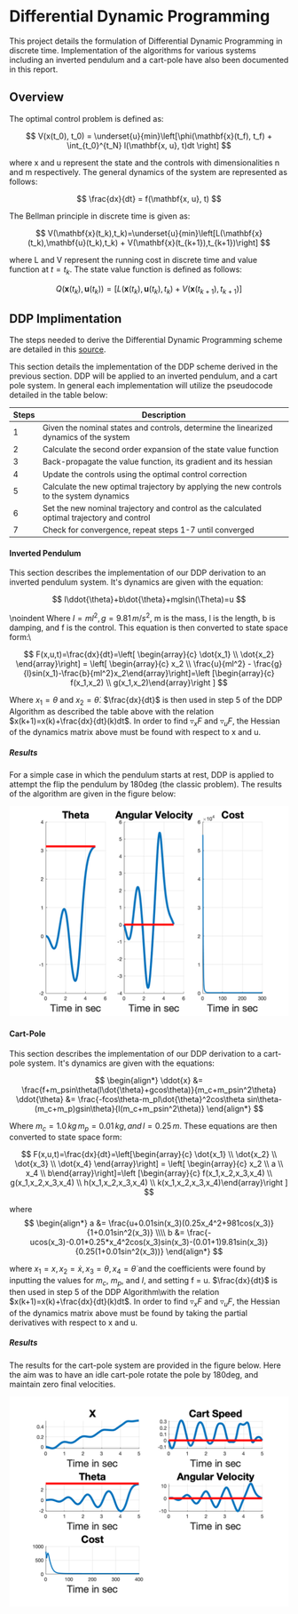 # Differential Dynamic Programming

This project details the formulation of Differential Dynamic Programming in discrete time. Implementation of the algorithms for various systems including an inverted pendulum and a cart-pole have also been documented in this report. 

## Overview

The optimal control problem is defined as: 

$$
    V(x(t_0), t_0) = \underset{u}{min}\left[\phi(\mathbf{x}(t_f), t_f) + \int_{t_0}^{t_N} l(\mathbf{x, u}, t)dt \right]
$$

where x and u represent the state and the controls with dimensionalities n and m respectively.  The general dynamics of the system are represented as follows: 

$$
    \frac{dx}{dt} = f(\mathbf{x, u}, t)
$$

The Bellman principle in discrete time is given as: 

$$
V(\mathbf{x}(t_k),t_k)=\underset{u}{min}\left[L(\mathbf{x}(t_k),\mathbf{u}(t_k),t_k) + V(\mathbf{x}(t_{k+1}),t_{k+1})\right]
$$

where L and V represent the running cost in discrete time and value function at $t= t_k$. The state value function is defined as follows: 

$$
Q(\mathbf{x}(t_k), \mathbf{u}(t_k)) =  \left[L(\mathbf{x}(t_k),\mathbf{u}(t_k),t_k) + V(\mathbf{x}(t_{k+1}),t_{k+1})\right]
$$

## DDP Implimentation
The steps needed to derive the Differential Dynamic Programming scheme are detailed in this [source](https://ieeexplore.ieee.org/document/5530971).

This section details the implementation of the DDP scheme derived in the previous section. DDP will be applied to an inverted pendulum, and a cart pole system. In general each implementation will utilize the  pseudocode detailed in the table below: 

| Steps | Description | 
| ----- | ----------- | 
| 1 | Given the nominal states and controls, determine the linearized dynamics of the system  |
| 2 | Calculate the second order expansion of the state value function|
| 3 | Back-propagate the value function, its gradient and its hessian |
| 4 |  Update the controls using the optimal control correction | 
| 5 | Calculate the new optimal trajectory by applying the new controls to the system dynamics | 
| 6 | Set the new nominal trajectory and control as the calculated optimal trajectory and control| 
| 7 | Check for convergence, repeat steps 1-7 until converged | 


#### Inverted Pendulum 
This section describes the implementation of our DDP derivation to an inverted pendulum system. It's dynamics are given with the equation: 

$$
I\ddot{\theta}+b\dot{\theta}+mglsin(\Theta)=u
$$ 

\noindent Where $I=ml^2,\,g=9.81\,m/s^2$, m is the mass, l is the length, b is damping, and f is the control. This equation is then converted to state space form:\\

$$
F(x,u,t)=\frac{dx}{dt}=\left[ \begin{array}{c} \dot{x_1} \\ \dot{x_2} \end{array}\right] = \left[ \begin{array}{c} x_2 \\ \frac{u}{ml^2} - \frac{g}{l}sin(x_1)-\frac{b}{ml^2}x_2\end{array}\right]=\left [\begin{array}{c} f(x_1,x_2) \\ g(x_1,x_2)\end{array}\right ]
$$

Where $x_1=\theta$ and $x_2=\dot{\theta}$. $\frac{dx}{dt}$ is then used in step 5 of the DDP Algorithm as described the table above with the relation $x(k+1)=x(k)+\frac{dx}{dt}(k)dt$. In order to find $\triangledown_xF$ and $\triangledown_uF$, the Hessian of the dynamics matrix above must be found with respect to x and u. 

##### Results 

For a simple case in which the pendulum starts at rest, DDP is applied to attempt the flip the pendulum by 180deg (the classic problem). The results of the algorithm are given in the figure below: 

 <img src="./invertedPendulum/results.png" width="600">


#### Cart-Pole 
This section describes the implementation of our DDP derivation to a cart-pole system. It's dynamics are given with the equations: 

$$
\begin{align*}
\ddot{x} &= \frac{f+m_psin\theta(l\dot{\theta}+gcos\theta)}{m_c+m_psin^2\theta}  
\ddot{\theta} &= \frac{-fcos\theta-m_pl\dot{\theta}^2cos\theta sin\theta-(m_c+m_p)gsin\theta}{l(m_c+m_psin^2\theta)}
\end{align*}
$$

Where $m_c=1.0\,kg\, m_p=0.01\,kg,\,and\,l=0.25\,m$. These equations are then converted to state space form:

$$
F(x,u,t)=\frac{dx}{dt}=\left[\begin{array}{c} \dot{x_1} \\ \dot{x_2} \\ \dot{x_3} \\ \dot{x_4} \end{array}\right] = \left[ \begin{array}{c}  x_2 \\ a \\ x_4 \\ b\end{array}\right]=\left [\begin{array}{c} f(x_1,x_2,x_3,x_4) \\ g(x_1,x_2,x_3,x_4) \\ h(x_1,x_2,x_3,x_4) \\ k(x_1,x_2,x_3,x_4)\end{array}\right ]
$$

where 
$$
\begin{align*}
a &= \frac{u+0.01sin(x_3)(0.25x_4^2+981cos(x_3)}{1+0.01sin^2(x_3)} \\\\
b &= \frac{-ucos(x_3)-0.01*0.25*x_4^2cos(x_3)sin(x_3)-(0.01+1)9.81sin(x_3)}{0.25(1+0.01sin^2(x_3))}
\end{align*} 
$$

where $x_1=x,\,x_2=\dot{x},\,x_3=\theta,\,x_4=\dot{\theta}$ and the coefficients were found by inputting the values for $m_c$, $m_p$, and $l$, and setting f = u. $\frac{dx}{dt}$ is then used in step 5 of the DDP Algorithm\with the relation $x(k+1)=x(k)+\frac{dx}{dt}(k)dt$. In order to find $\triangledown_xF$ and $\triangledown_uF$, the Hessian of the dynamics matrix above must be found by taking the partial derivatives with respect to x and u. 

##### Results 
The results for the cart-pole system are provided in the figure below. Here the aim was to have an idle cart-pole rotate the pole by 180deg, and maintain zero final velocities. 

 <img src="./cartPole/results.png" width="600">
